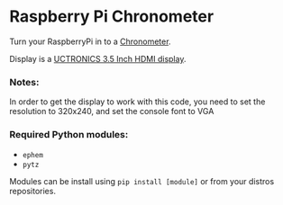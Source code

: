 # Raspberry Pi Chronometer

Turn your RaspberryPi in to a [Chronometer](https://www.reddit.com/r/raspberry_pi/comments/bb8ddc/made_a_rpi_desk_clock_as_a_means_of_learning/).

Display is a [UCTRONICS 3.5 Inch HDMI display](https://www.amazon.com/gp/product/B076M399XX).

### Notes:

In order to get the display to work with this code, you need to set the resolution to 320x240, and set the console font to VGA

### Required Python modules:

* `ephem`
* `pytz`

Modules can be install using `pip install [module]` or from your distros repositories.

